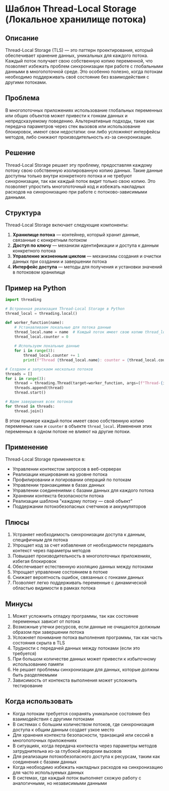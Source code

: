 # Шаблон Thread-Local Storage (Локальное хранилище потока)

## Описание
Thread-Local Storage (TLS) — это паттерн проектирования, который обеспечивает хранение данных, уникальных для каждого потока. Каждый поток получает свою собственную копию переменной, что позволяет избежать проблем синхронизации при работе с глобальными данными в многопоточной среде. Это особенно полезно, когда потокам необходимо поддерживать своё состояние без взаимодействия с другими потоками.

## Проблема
В многопоточных приложениях использование глобальных переменных или общих объектов может привести к гонкам данных и непредсказуемому поведению. Альтернативные подходы, такие как передача параметров через стек вызовов или использование блокировок, имеют свои недостатки: они либо усложняют интерфейсы методов, либо снижают производительность из-за синхронизации.

## Решение
Thread-Local Storage решает эту проблему, предоставляя каждому потоку свою собственную изолированную копию данных. Такие данные доступны только внутри конкретного потока и не требуют синхронизации, так как каждый поток видит только свою копию. Это позволяет упростить многопоточный код и избежать накладных расходов на синхронизацию при работе с потоково-зависимыми данными.

## Структура
Thread-Local Storage включает следующие компоненты:
1. **Хранилище потока** — контейнер, который хранит данные, связанные с конкретным потоком
2. **Доступ по ключу** — механизм идентификации и доступа к данным конкретного потока
3. **Управление жизненным циклом** — механизмы создания и очистки данных при создании и завершении потока
4. **Интерфейс доступа** — методы для получения и установки значений в потоковом хранилище

## Пример на Python

```python
import threading

# Встроенная реализация Thread-Local Storage в Python
thread_local = threading.local()

def worker_function(name):
    # Устанавливаем локальные для потока данные
    thread_local.name = name  # Каждый поток имеет свою копию thread_local.name
    thread_local.counter = 0
    
    # Используем локальные данные
    for i in range(3):
        thread_local.counter += 1
        print(f"Thread {thread_local.name}: counter = {thread_local.counter}")

# Создаем и запускаем несколько потоков
threads = []
for i in range(3):
    thread = threading.Thread(target=worker_function, args=(f"Thread-{i}",))
    threads.append(thread)
    thread.start()

# Ждем завершения всех потоков
for thread in threads:
    thread.join()
```

В этом примере каждый поток имеет свою собственную копию переменных `name` и `counter` в объекте `thread_local`. Изменения этих переменных в одном потоке не влияют на другие потоки.

## Применение
Thread-Local Storage применяется в:
- Управлении контекстом запросов в веб-серверах
- Реализации кеширования на уровне потока
- Профилировании и логировании операций по потокам
- Управлении транзакциями в базах данных
- Управлении соединениями с базами данных для каждого потока
- Хранении контекста безопасности потока
- Реализации шаблона "каждому потоку — свой объект"
- Поддержании потокобезопасных счетчиков и аккумуляторов

## Плюсы
1. Устраняет необходимость синхронизации доступа к данным, специфичным для потока
2. Упрощает код за счет избавления от необходимости передавать контекст через параметры методов
3. Повышает производительность в многопоточных приложениях, избегая блокировок
4. Обеспечивает естественную изоляцию данных между потоками
5. Упрощает управление состоянием в потоке
6. Снижает вероятность ошибок, связанных с гонками данных
7. Позволяет легко поддерживать переменные с динамической областью видимости в рамках потока

## Минусы
1. Может усложнить отладку программы, так как состояние переменных зависит от потока
2. Возможные утечки ресурсов, если данные не очищаются должным образом при завершении потока
3. Усложняет понимание потока выполнения программы, так как часть состояния скрыта в TLS
4. Трудности с передачей данных между потоками (если это требуется)
5. При большом количестве данных может привести к избыточному использованию памяти
6. Не решает проблемы синхронизации для данных, которые должны быть разделяемыми
7. Зависимость от контекста выполнения может усложнить тестирование

## Когда использовать
- Когда потокам требуется сохранять уникальное состояние без взаимодействия с другими потоками
- В системах с большим количеством потоков, где синхронизация доступа к общим данным создает узкое место
- Для хранения контекста безопасности, транзакций или сессий в многопоточных приложениях
- В ситуациях, когда передача контекста через параметры методов затруднительна из-за глубокой иерархии вызовов
- Для реализации потокобезопасного доступа к ресурсам, таким как соединения с базами данных
- Когда необходимо избежать накладных расходов на синхронизацию для часто используемых данных
- В системах, где каждый поток выполняет схожую работу с аналогичными, но независимыми данными